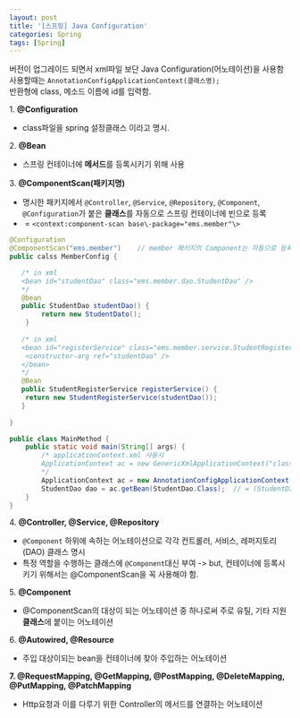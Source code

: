 ```yaml
---
layout: post
title: '[스프링] Java Configuration'
categories: Spring
tags: [Spring]
---
```


버전이 업그레이드 되면서 xml파일 보단 Java Configuration(어노테이션)을 사용함   
사용할때는 `AnnotationConfigApplicationContext(클래스명);`  
반환형에 class, 메소드 이름에 id를 입력함.

1\. **@Configuration**
- class파일을 spring 설정클래스 이라고 명시.

2\. **@Bean**
- 스프링 컨테이너에 **메서드**를 등록시키기 위해 사용

3\. **@ComponentScan(패키지명)**
- 명시한 패키지에서 `@Controller`, `@Service`, `@Repository`, `@Component`, `@Configuration`가 붙은 **클래스**를 자동으로 스프링 컨테이너에 빈으로 등록
-  = `<context:component-scan base\-package="ems.member"\>`

```java
@Configuration
@ComponentScan("ems.member")	// member 패키지의 Component는 자동으로 등록 (아래 빈은 수동으로 등록)
public calss MemberConfig {

   /* in xml 
   <bean id="studentDao" class="ems.member.dao.StudentDao" />
   */
   @bean
   public StudentDao studentDao() {
    	return new StudentDato();
    }
    
   /* in xml 
   <bean id="registerService" class="ems.member.service.StudentRegisterService">
   	<constructor-arg ref="studentDao" />
   </bean>
   */
   @Bean
   public StudentRegisterService registerService() {
   	return new StudentRegisterService(studentDao());
   }
   
}

public class MainMethod {
    public static void main(String[] args) {
        /* applicationContext.xml 사용시
        ApplicationContext ac = new GenericXmlApplicationContext("classpath:applicationContext.xml")
        */
    	ApplicationContext ac = new AnnotationConfigApplicationContext(MemberConfig.class);
        StudentDao dao = ac.getBean(StudentDao.Class); 	// = (StudentDao) ac.getBean("studentDao");
    }
}
```

4\. **@Controller, @Service, @Repository**
- `@Component` 하위에 속하는 어노테이션으로 각각 컨트롤러, 서비스, 레퍼지토리(DAO) 클래스 명시
- 특정 역할을 수행하는 클래스에 `@Component`대신 부여 
    -> but, 컨테이너에 등록시키기 위해서는 @ComponentScan을 꼭 사용해야 함.

5\. **@Component**
- @ComponentScan의 대상이 되는 어노테이션 중 하나로써 주로 유틸, 기타 지원 **클래스**에 붙이는 어노테이션

6\. **@Autowired, @Resource**
- 주입 대상이되는 bean을 컨테이너에 찾아 주입하는 어노테이션

**7\. @RequestMapping, @GetMapping, @PostMapping, @DeleteMapping, @PutMapping, @PatchMapping**
- Http요청과 이를 다루기 위한 Controller의 메서드를 연결하는 어노테이션